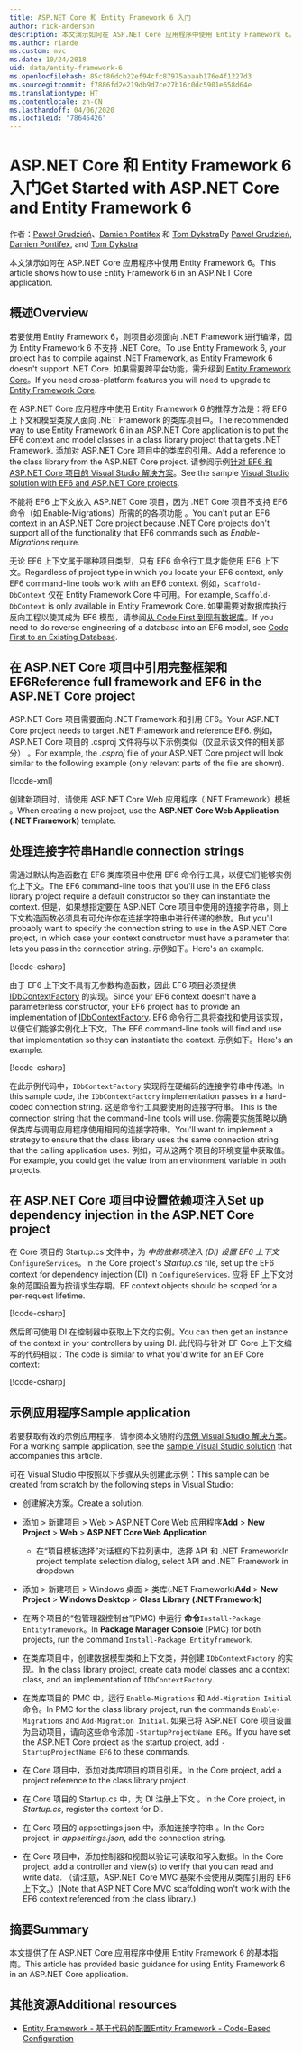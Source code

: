 ```yaml
---
title: ASP.NET Core 和 Entity Framework 6 入门
author: rick-anderson
description: 本文演示如何在 ASP.NET Core 应用程序中使用 Entity Framework 6。
ms.author: riande
ms.custom: mvc
ms.date: 10/24/2018
uid: data/entity-framework-6
ms.openlocfilehash: 85cf86dcb22ef94cfc87975abaab176e4f1227d3
ms.sourcegitcommit: f7886fd2e219db9d7ce27b16c0dc5901e658d64e
ms.translationtype: HT
ms.contentlocale: zh-CN
ms.lasthandoff: 04/06/2020
ms.locfileid: "78645426"
---
```

# <a name="get-started-with-aspnet-core-and-entity-framework-6"></a><span data-ttu-id="ce3ee-103">ASP.NET Core 和 Entity Framework 6 入门</span><span class="sxs-lookup"><span data-stu-id="ce3ee-103">Get Started with ASP.NET Core and Entity Framework 6</span></span>

<span data-ttu-id="ce3ee-104">作者：[Paweł Grudzień](https://github.com/pgrudzien12)、[Damien Pontifex](https://github.com/DamienPontifex) 和 [Tom Dykstra](https://github.com/tdykstra)</span><span class="sxs-lookup"><span data-stu-id="ce3ee-104">By [Paweł Grudzień](https://github.com/pgrudzien12), [Damien Pontifex](https://github.com/DamienPontifex), and [Tom Dykstra](https://github.com/tdykstra)</span></span>

<span data-ttu-id="ce3ee-105">本文演示如何在 ASP.NET Core 应用程序中使用 Entity Framework 6。</span><span class="sxs-lookup"><span data-stu-id="ce3ee-105">This article shows how to use Entity Framework 6 in an ASP.NET Core application.</span></span>

## <a name="overview"></a><span data-ttu-id="ce3ee-106">概述</span><span class="sxs-lookup"><span data-stu-id="ce3ee-106">Overview</span></span>

<span data-ttu-id="ce3ee-107">若要使用 Entity Framework 6，则项目必须面向 .NET Framework 进行编译，因为 Entity Framework 6 不支持 .NET Core。</span><span class="sxs-lookup"><span data-stu-id="ce3ee-107">To use Entity Framework 6, your project has to compile against .NET Framework, as Entity Framework 6 doesn't support .NET Core.</span></span> <span data-ttu-id="ce3ee-108">如果需要跨平台功能，需升级到 [Entity Framework Core](/ef/)。</span><span class="sxs-lookup"><span data-stu-id="ce3ee-108">If you need cross-platform features you will need to upgrade to [Entity Framework Core](/ef/).</span></span>

<span data-ttu-id="ce3ee-109">在 ASP.NET Core 应用程序中使用 Entity Framework 6 的推荐方法是：将 EF6 上下文和模型类放入面向 .NET Framework 的类库项目中。</span><span class="sxs-lookup"><span data-stu-id="ce3ee-109">The recommended way to use Entity Framework 6 in an ASP.NET Core application is to put the EF6 context and model classes in a class library project that targets .NET Framework.</span></span> <span data-ttu-id="ce3ee-110">添加对 ASP.NET Core 项目中的类库的引用。</span><span class="sxs-lookup"><span data-stu-id="ce3ee-110">Add a reference to the class library from the ASP.NET Core project.</span></span> <span data-ttu-id="ce3ee-111">请参阅示例[针对 EF6 和 ASP.NET Core 项目的 Visual Studio 解决方案](https://github.com/dotnet/AspNetCore.Docs/tree/master/aspnetcore/data/entity-framework-6/sample/)。</span><span class="sxs-lookup"><span data-stu-id="ce3ee-111">See the sample [Visual Studio solution with EF6 and ASP.NET Core projects](https://github.com/dotnet/AspNetCore.Docs/tree/master/aspnetcore/data/entity-framework-6/sample/).</span></span>

<span data-ttu-id="ce3ee-112">不能将 EF6 上下文放入 ASP.NET Core 项目，因为 .NET Core 项目不支持 EF6 命令（如 Enable-Migrations）所需的的各项功能  。</span><span class="sxs-lookup"><span data-stu-id="ce3ee-112">You can't put an EF6 context in an ASP.NET Core project because .NET Core projects don't support all of the functionality that EF6 commands such as *Enable-Migrations* require.</span></span>

<span data-ttu-id="ce3ee-113">无论 EF6 上下文属于哪种项目类型，只有 EF6 命令行工具才能使用 EF6 上下文。</span><span class="sxs-lookup"><span data-stu-id="ce3ee-113">Regardless of project type in which you locate your EF6 context, only EF6 command-line tools work with an EF6 context.</span></span> <span data-ttu-id="ce3ee-114">例如，`Scaffold-DbContext` 仅在 Entity Framework Core 中可用。</span><span class="sxs-lookup"><span data-stu-id="ce3ee-114">For example, `Scaffold-DbContext` is only available in Entity Framework Core.</span></span> <span data-ttu-id="ce3ee-115">如果需要对数据库执行反向工程以使其成为 EF6 模型，请参阅[从 Code First 到现有数据库](https://msdn.microsoft.com/jj200620)。</span><span class="sxs-lookup"><span data-stu-id="ce3ee-115">If you need to do reverse engineering of a database into an EF6 model, see [Code First to an Existing Database](https://msdn.microsoft.com/jj200620).</span></span>

## <a name="reference-full-framework-and-ef6-in-the-aspnet-core-project"></a><span data-ttu-id="ce3ee-116">在 ASP.NET Core 项目中引用完整框架和 EF6</span><span class="sxs-lookup"><span data-stu-id="ce3ee-116">Reference full framework and EF6 in the ASP.NET Core project</span></span>

<span data-ttu-id="ce3ee-117">ASP.NET Core 项目需要面向 .NET Framework 和引用 EF6。</span><span class="sxs-lookup"><span data-stu-id="ce3ee-117">Your ASP.NET Core project needs to target .NET Framework and reference EF6.</span></span> <span data-ttu-id="ce3ee-118">例如，ASP.NET Core 项目的 .csproj 文件将与以下示例类似（仅显示该文件的相关部分）  。</span><span class="sxs-lookup"><span data-stu-id="ce3ee-118">For example, the *.csproj* file of your ASP.NET Core project will look similar to the following example (only relevant parts of the file are shown).</span></span>

[!code-xml[](entity-framework-6/sample/MVCCore/MVCCore.csproj?range=3-9&highlight=2)]

<span data-ttu-id="ce3ee-119">创建新项目时，请使用 ASP.NET Core Web 应用程序（.NET Framework）模板  。</span><span class="sxs-lookup"><span data-stu-id="ce3ee-119">When creating a new project, use the **ASP.NET Core Web Application (.NET Framework)** template.</span></span>

## <a name="handle-connection-strings"></a><span data-ttu-id="ce3ee-120">处理连接字符串</span><span class="sxs-lookup"><span data-stu-id="ce3ee-120">Handle connection strings</span></span>

<span data-ttu-id="ce3ee-121">需通过默认构造函数在 EF6 类库项目中使用 EF6 命令行工具，以便它们能够实例化上下文。</span><span class="sxs-lookup"><span data-stu-id="ce3ee-121">The EF6 command-line tools that you'll use in the EF6 class library project require a default constructor so they can instantiate the context.</span></span> <span data-ttu-id="ce3ee-122">但是，如果想指定要在 ASP.NET Core 项目中使用的连接字符串，则上下文构造函数必须具有可允许你在连接字符串中进行传递的参数。</span><span class="sxs-lookup"><span data-stu-id="ce3ee-122">But you'll probably want to specify the connection string to use in the ASP.NET Core project, in which case your context constructor must have a parameter that lets you pass in the connection string.</span></span> <span data-ttu-id="ce3ee-123">示例如下。</span><span class="sxs-lookup"><span data-stu-id="ce3ee-123">Here's an example.</span></span>

[!code-csharp[](entity-framework-6/sample/EF6/SchoolContext.cs?name=snippet_Constructor)]

<span data-ttu-id="ce3ee-124">由于 EF6 上下文不具有无参数构造函数，因此 EF6 项目必须提供 [IDbContextFactory](https://msdn.microsoft.com/library/hh506876) 的实现。</span><span class="sxs-lookup"><span data-stu-id="ce3ee-124">Since your EF6 context doesn't have a parameterless constructor, your EF6 project has to provide an implementation of [IDbContextFactory](https://msdn.microsoft.com/library/hh506876).</span></span> <span data-ttu-id="ce3ee-125">EF6 命令行工具将查找和使用该实现，以便它们能够实例化上下文。</span><span class="sxs-lookup"><span data-stu-id="ce3ee-125">The EF6 command-line tools will find and use that implementation so they can instantiate the context.</span></span> <span data-ttu-id="ce3ee-126">示例如下。</span><span class="sxs-lookup"><span data-stu-id="ce3ee-126">Here's an example.</span></span>

[!code-csharp[](entity-framework-6/sample/EF6/SchoolContextFactory.cs?name=snippet_IDbContextFactory)]

<span data-ttu-id="ce3ee-127">在此示例代码中，`IDbContextFactory` 实现将在硬编码的连接字符串中传递。</span><span class="sxs-lookup"><span data-stu-id="ce3ee-127">In this sample code, the `IDbContextFactory` implementation passes in a hard-coded connection string.</span></span> <span data-ttu-id="ce3ee-128">这是命令行工具要使用的连接字符串。</span><span class="sxs-lookup"><span data-stu-id="ce3ee-128">This is the connection string that the command-line tools will use.</span></span> <span data-ttu-id="ce3ee-129">你需要实施策略以确保类库与调用应用程序使用相同的连接字符串。</span><span class="sxs-lookup"><span data-stu-id="ce3ee-129">You'll want to implement a strategy to ensure that the class library uses the same connection string that the calling application uses.</span></span> <span data-ttu-id="ce3ee-130">例如，可从这两个项目的环境变量中获取值。</span><span class="sxs-lookup"><span data-stu-id="ce3ee-130">For example, you could get the value from an environment variable in both projects.</span></span>

## <a name="set-up-dependency-injection-in-the-aspnet-core-project"></a><span data-ttu-id="ce3ee-131">在 ASP.NET Core 项目中设置依赖项注入</span><span class="sxs-lookup"><span data-stu-id="ce3ee-131">Set up dependency injection in the ASP.NET Core project</span></span>

<span data-ttu-id="ce3ee-132">在 Core 项目的 Startup.cs 文件中，为  *中的依赖项注入 (DI) 设置 EF6 上下文*`ConfigureServices`。</span><span class="sxs-lookup"><span data-stu-id="ce3ee-132">In the Core project's *Startup.cs* file, set up the EF6 context for dependency injection (DI) in `ConfigureServices`.</span></span> <span data-ttu-id="ce3ee-133">应将 EF 上下文对象的范围设置为按请求生存期。</span><span class="sxs-lookup"><span data-stu-id="ce3ee-133">EF context objects should be scoped for a per-request lifetime.</span></span>

[!code-csharp[](entity-framework-6/sample/MVCCore/Startup.cs?name=snippet_ConfigureServices&highlight=5)]

<span data-ttu-id="ce3ee-134">然后即可使用 DI 在控制器中获取上下文的实例。</span><span class="sxs-lookup"><span data-stu-id="ce3ee-134">You can then get an instance of the context in your controllers by using DI.</span></span> <span data-ttu-id="ce3ee-135">此代码与针对 EF Core 上下文编写的代码相似：</span><span class="sxs-lookup"><span data-stu-id="ce3ee-135">The code is similar to what you'd write for an EF Core context:</span></span>

[!code-csharp[](entity-framework-6/sample/MVCCore/Controllers/StudentsController.cs?name=snippet_ContextInController)]

## <a name="sample-application"></a><span data-ttu-id="ce3ee-136">示例应用程序</span><span class="sxs-lookup"><span data-stu-id="ce3ee-136">Sample application</span></span>

<span data-ttu-id="ce3ee-137">若要获取有效的示例应用程序，请参阅本文随附的[示例 Visual Studio 解决方案](https://github.com/dotnet/AspNetCore.Docs/tree/master/aspnetcore/data/entity-framework-6/sample/)。</span><span class="sxs-lookup"><span data-stu-id="ce3ee-137">For a working sample application, see the [sample Visual Studio solution](https://github.com/dotnet/AspNetCore.Docs/tree/master/aspnetcore/data/entity-framework-6/sample/) that accompanies this article.</span></span>

<span data-ttu-id="ce3ee-138">可在 Visual Studio 中按照以下步骤从头创建此示例：</span><span class="sxs-lookup"><span data-stu-id="ce3ee-138">This sample can be created from scratch by the following steps in Visual Studio:</span></span>

* <span data-ttu-id="ce3ee-139">创建解决方案。</span><span class="sxs-lookup"><span data-stu-id="ce3ee-139">Create a solution.</span></span>

* <span data-ttu-id="ce3ee-140"> 添加 >   新建项目 >   Web >   ASP.NET Core Web 应用程序</span><span class="sxs-lookup"><span data-stu-id="ce3ee-140">**Add** > **New Project** > **Web** > **ASP.NET Core Web Application**</span></span>
  * <span data-ttu-id="ce3ee-141">在“项目模板选择”对话框的下拉列表中，选择 API 和 .NET Framework</span><span class="sxs-lookup"><span data-stu-id="ce3ee-141">In project template selection dialog, select API and .NET Framework in dropdown</span></span>

* <span data-ttu-id="ce3ee-142"> 添加 >   新建项目 >   Windows 桌面 >   类库(.NET Framework)</span><span class="sxs-lookup"><span data-stu-id="ce3ee-142">**Add** > **New Project** > **Windows Desktop** > **Class Library (.NET Framework)**</span></span>

* <span data-ttu-id="ce3ee-143">在两个项目的“包管理器控制台”(PMC) 中运行  **命令**`Install-Package Entityframework`。</span><span class="sxs-lookup"><span data-stu-id="ce3ee-143">In **Package Manager Console** (PMC) for both projects, run the command `Install-Package Entityframework`.</span></span>

* <span data-ttu-id="ce3ee-144">在类库项目中，创建数据模型类和上下文类，并创建 `IDbContextFactory` 的实现。</span><span class="sxs-lookup"><span data-stu-id="ce3ee-144">In the class library project, create data model classes and a context class, and an implementation of `IDbContextFactory`.</span></span>

* <span data-ttu-id="ce3ee-145">在类库项目的 PMC 中，运行 `Enable-Migrations` 和 `Add-Migration Initial` 命令。</span><span class="sxs-lookup"><span data-stu-id="ce3ee-145">In PMC for the class library project, run the commands `Enable-Migrations` and `Add-Migration Initial`.</span></span> <span data-ttu-id="ce3ee-146">如果已将 ASP.NET Core 项目设置为启动项目，请向这些命令添加 `-StartupProjectName EF6`。</span><span class="sxs-lookup"><span data-stu-id="ce3ee-146">If you have set the ASP.NET Core project as the startup project, add `-StartupProjectName EF6` to these commands.</span></span>

* <span data-ttu-id="ce3ee-147">在 Core 项目中，添加对类库项目的项目引用。</span><span class="sxs-lookup"><span data-stu-id="ce3ee-147">In the Core project, add a project reference to the class library project.</span></span>

* <span data-ttu-id="ce3ee-148">在 Core 项目的 Startup.cs 中，为 DI 注册上下文  。</span><span class="sxs-lookup"><span data-stu-id="ce3ee-148">In the Core project, in *Startup.cs*, register the context for DI.</span></span>

* <span data-ttu-id="ce3ee-149">在 Core 项目的 appsettings.json 中，添加连接字符串  。</span><span class="sxs-lookup"><span data-stu-id="ce3ee-149">In the Core project, in *appsettings.json*, add the connection string.</span></span>

* <span data-ttu-id="ce3ee-150">在 Core 项目中，添加控制器和视图以验证可读取和写入数据。</span><span class="sxs-lookup"><span data-stu-id="ce3ee-150">In the Core project, add a controller and view(s) to verify that you can read and write data.</span></span> <span data-ttu-id="ce3ee-151">（请注意，ASP.NET Core MVC 基架不会使用从类库引用的 EF6 上下文。）</span><span class="sxs-lookup"><span data-stu-id="ce3ee-151">(Note that ASP.NET Core MVC scaffolding won't work with the EF6 context referenced from the class library.)</span></span>

## <a name="summary"></a><span data-ttu-id="ce3ee-152">摘要</span><span class="sxs-lookup"><span data-stu-id="ce3ee-152">Summary</span></span>

<span data-ttu-id="ce3ee-153">本文提供了在 ASP.NET Core 应用程序中使用 Entity Framework 6 的基本指南。</span><span class="sxs-lookup"><span data-stu-id="ce3ee-153">This article has provided basic guidance for using Entity Framework 6 in an ASP.NET Core application.</span></span>

## <a name="additional-resources"></a><span data-ttu-id="ce3ee-154">其他资源</span><span class="sxs-lookup"><span data-stu-id="ce3ee-154">Additional resources</span></span>

* [<span data-ttu-id="ce3ee-155">Entity Framework - 基于代码的配置</span><span class="sxs-lookup"><span data-stu-id="ce3ee-155">Entity Framework - Code-Based Configuration</span></span>](https://msdn.microsoft.com/data/jj680699.aspx)
